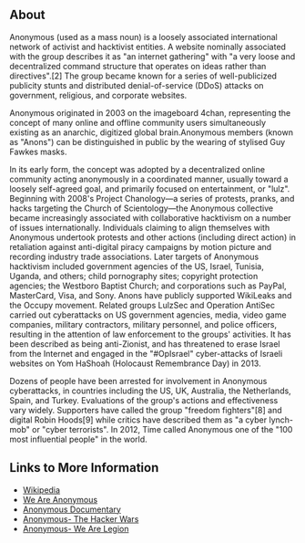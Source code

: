 About
----

Anonymous (used as a mass noun) is a loosely associated international network of activist and hacktivist entities. A website nominally associated with the group describes it as "an internet gathering" with "a very loose and decentralized command structure that operates on ideas rather than directives".[2] The group became known for a series of well-publicized publicity stunts and distributed denial-of-service (DDoS) attacks on government, religious, and corporate websites.

Anonymous originated in 2003 on the imageboard 4chan, representing the concept of many online and offline community users simultaneously existing as an anarchic, digitized global brain.Anonymous members (known as "Anons") can be distinguished in public by the wearing of stylised Guy Fawkes masks.

In its early form, the concept was adopted by a decentralized online community acting anonymously in a coordinated manner, usually toward a loosely self-agreed goal, and primarily focused on entertainment, or "lulz". Beginning with 2008's Project Chanology—a series of protests, pranks, and hacks targeting the Church of Scientology—the Anonymous collective became increasingly associated with collaborative hacktivism on a number of issues internationally. Individuals claiming to align themselves with Anonymous undertook protests and other actions (including direct action) in retaliation against anti-digital piracy campaigns by motion picture and recording industry trade associations. Later targets of Anonymous hacktivism included government agencies of the US, Israel, Tunisia, Uganda, and others; child pornography sites; copyright protection agencies; the Westboro Baptist Church; and corporations such as PayPal, MasterCard, Visa, and Sony. Anons have publicly supported WikiLeaks and the Occupy movement. Related groups LulzSec and Operation AntiSec carried out cyberattacks on US government agencies, media, video game companies, military contractors, military personnel, and police officers, resulting in the attention of law enforcement to the groups' activities. It has been described as being anti-Zionist, and has threatened to erase Israel from the Internet and engaged in the "#OpIsrael" cyber-attacks of Israeli websites on Yom HaShoah (Holocaust Remembrance Day) in 2013.

Dozens of people have been arrested for involvement in Anonymous cyberattacks, in countries including the US, UK, Australia, the Netherlands, Spain, and Turkey. Evaluations of the group's actions and effectiveness vary widely. Supporters have called the group "freedom fighters"[8] and digital Robin Hoods[9] while critics have described them as "a cyber lynch-mob" or "cyber terrorists". In 2012, Time called Anonymous one of the "100 most influential people" in the world.

Links to More Information
----

- [Wikipedia](http://en.wikipedia.org/wiki/Anonymous_%28group%29)
- [We Are Anonymous](http://www.amazon.com/We-Are-Inside-LulzSec-Insurgency/dp/0316213527/ref=sr_1_2?ie=UTF8&qid=1433377060&sr=8-2&keywords=anonymous+hackers)
- [Anonymous Documentary](https://www.youtube.com/watch?v=FAECyLvSCHg)
- [Anonymous- The Hacker Wars](https://www.youtube.com/watch?v=ku9edEKvGuY)
- [Anonymous- We Are Legion](https://www.youtube.com/watch?v=3SsLGPaYjvM)
